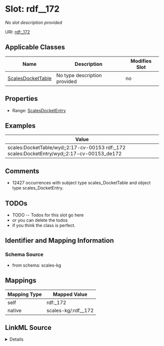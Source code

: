 

# Slot: rdf__172


_No slot description provided_





URI: [rdf:_172](http://www.w3.org/1999/02/22-rdf-syntax-ns#_172)



<!-- no inheritance hierarchy -->





## Applicable Classes

| Name | Description | Modifies Slot |
| --- | --- | --- |
| [ScalesDocketTable](../classes/ScalesDocketTable.md) | No type description provided |  no  |







## Properties

* Range: [ScalesDocketEntry](../classes/ScalesDocketEntry.md)






## Examples

| Value |
| --- |
| scales:DocketTable/wyd;;2:17-cv-00153 rdf:_172 scales:DocketEntry/wyd;;2:17-cv-00153_de172 |

## Comments

* 12427 occurrences with subject type scales_DocketTable and object type scales_DocketEntry.

## TODOs

* TODO -- Todos for this slot go here
* or you can delete the todos
* if you think the class is perfect.

## Identifier and Mapping Information







### Schema Source


* from schema: scales-kg




## Mappings

| Mapping Type | Mapped Value |
| ---  | ---  |
| self | rdf:_172 |
| native | scales-kg/:rdf__172 |




## LinkML Source

<details>
```yaml
name: rdf__172
description: No slot description provided
todos:
- TODO -- Todos for this slot go here
- or you can delete the todos
- if you think the class is perfect.
comments:
- 12427 occurrences with subject type scales_DocketTable and object type scales_DocketEntry.
examples:
- value: scales:DocketTable/wyd;;2:17-cv-00153 rdf:_172 scales:DocketEntry/wyd;;2:17-cv-00153_de172
from_schema: scales-kg
rank: 1000
slot_uri: rdf:_172
alias: rdf__172
domain_of:
- scales_DocketTable
range: scales_DocketEntry

```
</details>